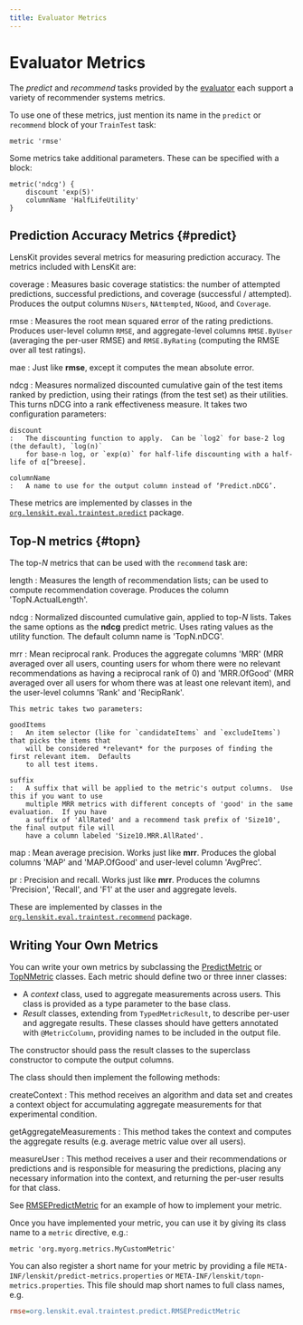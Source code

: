 ```yaml
---
title: Evaluator Metrics
---
```


# Evaluator Metrics

The *predict* and *recommend* tasks provided by the [evaluator](../train-test/) each support
a variety of recommender systems metrics.

To use one of these metrics, just mention its name in the `predict` or `recommend` block of your
`TrainTest` task:

~~~
metric 'rmse'
~~~

Some metrics take additional parameters.  These can be specified with a block:

~~~
metric('ndcg') {
    discount 'exp(5)'
    columnName 'HalfLifeUtility'
}
~~~

## Prediction Accuracy Metrics {#predict}

[predict]: /apidocs/org/lenskit/eval/traintest/predict/package-summary.html

LensKit provides several metrics for measuring prediction accuracy.  The metrics included with LensKit are:

coverage
:   Measures basic coverage statistics: the number of attempted predictions, successful predictions,
    and coverage (successful / attempted).  Produces the output columns `NUsers`, `NAttempted`,
    `NGood`, and `Coverage`.

rmse
:   Measures the root mean squared error of the rating predictions.  Produces user-level column
    `RMSE`, and aggregate-level columns `RMSE.ByUser` (averaging the per-user RMSE) and
    `RMSE.ByRating` (computing the RMSE over all test ratings).

mae
:   Just like **rmse**, except it computes the mean absolute error.

ndcg
:   Measures normalized discounted cumulative gain of the test items ranked by prediction, using
    their ratings (from the test set) as their utilities.  This turns nDCG into a rank effectiveness
    measure.  It takes two configuration parameters:

    discount
    :   The discounting function to apply.  Can be `log2` for base-2 log (the default), `log(n)`
        for base-n log, or `exp(α)` for half-life discounting with a half-life of α[^breese].

    columnName
    :   A name to use for the output column instead of ‘Predict.nDCG’.

[^breese]: John S. Breese, David Heckerman, and Carl Kadie. 1998. [Empirical analysis of predictive algorithms for collaborative filtering](http://dl.acm.org/citation.cfm?id=2074100). In Proceedings of the Fourteenth Conference on Uncertainty in Artificial Intelligence (UAI'98).

These metrics are implemented by classes in the [`org.lenskit.eval.traintest.predict`][predict] package.

[predict]: /apidocs/org/lenskit/eval/traintest/predict/package-summary.html

## Top-N metrics {#topn}

The top-*N* metrics that can be used with the `recommend` task are:

length
:   Measures the length of recommendation lists;  can be used to compute recommendation coverage.
    Produces the column 'TopN.ActualLength'.

ndcg
:   Normalized discounted cumulative gain, applied to top-*N* lists.  Takes the same options as the
    **ndcg** predict metric.  Uses rating values as the utility function.  The default column name
    is 'TopN.nDCG'.

mrr
:   Mean reciprocal rank. Produces the aggregate columns 'MRR' (MRR averaged over all users,
    counting users for whom there were no relevant recommendations as having a reciprocal rank
    of 0) and 'MRR.OfGood' (MRR averaged over all users for whom there was at least one relevant
    item), and the user-level columns 'Rank' and 'RecipRank'.

    This metric takes two parameters:

    goodItems
    :   An item selector (like for `candidateItems` and `excludeItems`) that picks the items that
        will be considered *relevant* for the purposes of finding the first relevant item.  Defaults
        to all test items.

    suffix
    :   A suffix that will be applied to the metric's output columns.  Use this if you want to use
        multiple MRR metrics with different concepts of 'good' in the same evaluation.  If you have
        a suffix of 'AllRated' and a recommend task prefix of 'Size10', the final output file will
        have a column labeled 'Size10.MRR.AllRated'.

map
:   Mean average precision.  Works just like **mrr**.  Produces the global columns 'MAP' and
    'MAP.OfGood' and user-level column 'AvgPrec'.

pr
:   Precision and recall.  Works just like **mrr**.  Produces the columns 'Precision', 'Recall',
    and 'F1' at the user and aggregate levels.

These are implemented by classes in the [`org.lenskit.eval.traintest.recommend`][recommend] package.

[recommend]: /apidocs/org/lenskit/eval/recommend/package-summary.html

## Writing Your Own Metrics

You can write your own metrics by subclassing the [PredictMetric][] or [TopNMetric][] classes.
Each metric should define two or three inner classes:

[PredictMetric]: /apidocs/org/lenskit/eval/predict/PredictMetric.html
[TopNMetric]: /apidocs/org/lenskit/eval/recommend/TopNMetric.html

-   A *context* class, used to aggregate measurements across users.  This class is provided as a
    type parameter to the base class.
-   *Result* classes, extending from `TypedMetricResult`, to describe per-user and aggregate
    results.  These classes should have getters annotated with `@MetricColumn`, providing names
    to be included in the output file.

The constructor should pass the result classes to the superclass constructor to compute the output
columns.

The class should then implement the following methods:

createContext
:   This method receives an algorithm and data set and creates a context object for accumulating
    aggregate measurements for that experimental condition.

getAggregateMeasurements
:   This method takes the context and computes the aggregate results (e.g. average metric value
    over all users).

measureUser
:   This method receives a user and their recommendations or predictions and is responsible for
    measuring the predictions, placing any necessary information into the context, and returning
    the per-user results for that class.

See [RMSEPredictMetric] for an example of how to implement your metric.

[RMSEPredictMetric]: https://github.com/lenskit/lenskit/blob/master/lenskit-eval/src/main/java/org/lenskit/eval/traintest/predict/RMSEPredictMetric.java

Once you have implemented your metric, you can use it by giving its class name to a `metric`
directive, e.g.:

~~~
metric 'org.myorg.metrics.MyCustomMetric'
~~~

You can also register a short name for your metric by providing a file
`META-INF/lenskit/predict-metrics.properties` or
`META-INF/lenskit/topn-metrics.properties`.  This file should map short names to
full class names, e.g.

~~~ini
rmse=org.lenskit.eval.traintest.predict.RMSEPredictMetric
~~~
